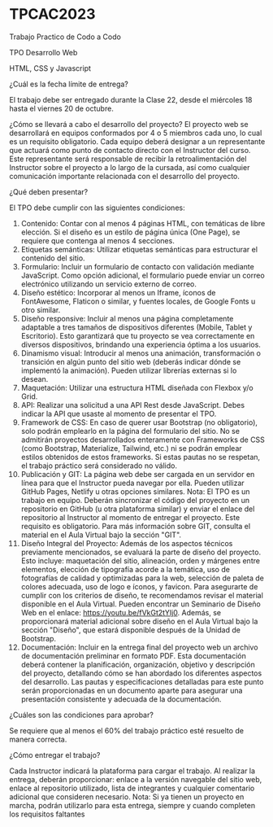 # TPCAC2023
Trabajo Practico de Codo a Codo

TPO Desarrollo Web

HTML, CSS y Javascript

¿Cuál es la fecha límite de entrega?

El trabajo debe ser entregado durante la Clase 22, desde el miércoles 18 hasta el viernes
20 de octubre.


¿Cómo se llevará a cabo el desarrollo del proyecto?
El proyecto web se desarrollará en equipos conformados por 4 o 5 miembros cada uno, lo
cual es un requisito obligatorio. Cada equipo deberá designar a un representante que
actuará como punto de contacto directo con el Instructor del curso. Este representante será
responsable de recibir la retroalimentación del Instructor sobre el proyecto a lo largo de la
cursada, así como cualquier comunicación importante relacionada con el desarrollo del
proyecto.

¿Qué deben presentar?


El TPO debe cumplir con las siguientes condiciones:
1. Contenido: Contar con al menos 4 páginas HTML, con temáticas de libre elección.
Si el diseño es un estilo de página única (One Page), se requiere que contenga al
menos 4 secciones.
2. Etiquetas semánticas: Utilizar etiquetas semánticas para estructurar el contenido
del sitio.
3. Formulario: Incluir un formulario de contacto con validación mediante JavaScript.
Como opción adicional, el formulario puede enviar un correo electrónico utilizando un
servicio externo de correo.
4. Diseño estético: Incorporar al menos un Iframe, íconos de FontAwesome, Flaticon o
similar, y fuentes locales, de Google Fonts u otro similar.
5. Diseño responsive: Incluir al menos una página completamente adaptable a tres
tamaños de dispositivos diferentes (Mobile, Tablet y Escritorio). Esto garantizará que
tu proyecto se vea correctamente en diversos dispositivos, brindando una
experiencia óptima a los usuarios.
6. Dinamismo visual: Introducir al menos una animación, transformación o transición
en algún punto del sitio web (deberás indicar dónde se implementó la animación).
Pueden utilizar librerías externas si lo desean.
7. Maquetación: Utilizar una estructura HTML diseñada con Flexbox y/o Grid.
8. API: Realizar una solicitud a una API Rest desde JavaScript. Debes indicar la API
que usaste al momento de presentar el TPO.
9. Framework de CSS: En caso de querer usar Bootstrap (no obligatorio), solo podrán
emplearlo en la página del formulario del sitio. No se admitirán proyectos
desarrollados enteramente con Frameworks de CSS (como Bootstrap, Materialize,
Tailwind, etc.) ni se podrán emplear estilos obtenidos de estos frameworks. Si estas
pautas no se respetan, el trabajo práctico será considerado no válido.
10. Publicación y GIT: La página web debe ser cargada en un servidor en línea para
que el Instructor pueda navegar por ella. Pueden utilizar GitHub Pages, Netlify u
otras opciones similares. Nota: El TPO es un trabajo en equipo. Deberán sincronizar
el código del proyecto en un repositorio en GitHub (u otra plataforma similar) y enviar
el enlace del repositorio al Instructor al momento de entregar el proyecto. Este
requisito es obligatorio. Para más información sobre GIT, consulta el material en el
Aula Virtual bajo la sección "GIT".
11. Diseño Integral del Proyecto: Además de los aspectos técnicos previamente
mencionados, se evaluará la parte de diseño del proyecto. Esto incluye: maquetación
del sitio, alineación, orden y márgenes entre elementos, elección de tipografía acorde
a la temática, uso de fotografías de calidad y optimizadas para la web, selección de
paleta de colores adecuada, uso de logo e íconos, y favicon. Para asegurarte de
cumplir con los criterios de diseño, te recomendamos revisar el material disponible en
el Aula Virtual. Pueden encontrar un Seminario de Diseño Web en el enlace:
https://youtu.be/fVkGt2tYIj0. Además, se proporcionará material adicional sobre
diseño en el Aula Virtual bajo la sección "Diseño", que estará disponible después de
la Unidad de Bootstrap.
12. Documentación: Incluir en la entrega final del proyecto web un archivo de
documentación preliminar en formato PDF. Esta documentación deberá contener la
planificación, organización, objetivo y descripción del proyecto, detallando cómo se
han abordado los diferentes aspectos del desarrollo. Las pautas y especificaciones
detalladas para este punto serán proporcionadas en un documento aparte para
asegurar una presentación consistente y adecuada de la documentación.

¿Cuáles son las condiciones para aprobar?


Se requiere que al menos el 60% del trabajo práctico esté resuelto de manera correcta.

¿Cómo entregar el trabajo?


Cada Instructor indicará la plataforma para cargar el trabajo. Al realizar la entrega, deberán
proporcionar: enlace a la versión navegable del sitio web, enlace al repositorio utilizado, lista
de integrantes y cualquier comentario adicional que consideren necesario.
Nota: Si ya tienen un proyecto en marcha, podrán utilizarlo para esta entrega, siempre y
cuando completen los requisitos faltantes
